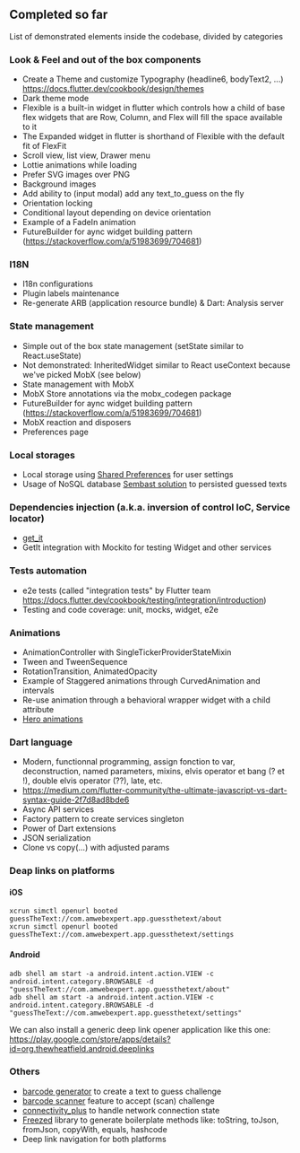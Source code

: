 ## Completed so far

List of demonstrated elements inside the codebase, divided by categories

### Look & Feel and out of the box components

- Create a Theme and customize Typography (headline6, bodyText2, ...) https://docs.flutter.dev/cookbook/design/themes
- Dark theme mode
- Flexible is a built-in widget in flutter which controls how a child of base flex widgets that are Row, Column, and Flex will fill the space available to it
- The Expanded widget in flutter is shorthand of Flexible with the default fit of FlexFit
- Scroll view, list view, Drawer menu
- Lottie animations while loading
- Prefer SVG images over PNG
- Background images
- Add ability to (input modal) add any text_to_guess on the fly
- Orientation locking
- Conditional layout depending on device orientation
- Example of a FadeIn animation
- FutureBuilder for aync widget building pattern (https://stackoverflow.com/a/51983699/704681)

### I18N

- I18n configurations
- Plugin labels maintenance
- Re-generate ARB (application resource bundle) & Dart: Analysis server

### State management

- Simple out of the box state management (setState similar to React.useState)
- Not demonstrated: InheritedWidget similar to React useContext because we've picked MobX (see below)
- State management with MobX
- MobX Store annotations via the mobx_codegen package
- FutureBuilder for aync widget building pattern (https://stackoverflow.com/a/51983699/704681)
- MobX reaction and disposers
- Preferences page

### Local storages

- Local storage using [Shared Preferences](https://pub.dev/packages/shared_preferences) for user settings
- Usage of NoSQL database [Sembast solution](https://pub.dev/packages/sembast) to persisted guessed texts

### Dependencies injection (a.k.a. inversion of control IoC, Service locator)

- [get_it](https://pub.dev/packages/get_it)
- GetIt integration with Mockito for testing Widget and other services

### Tests automation

- e2e tests (called "integration tests" by Flutter team https://docs.flutter.dev/cookbook/testing/integration/introduction)
- Testing and code coverage: unit, mocks, widget, e2e

### Animations

- AnimationController with SingleTickerProviderStateMixin
- Tween and TweenSequence
- RotationTransition, AnimatedOpacity
- Example of Staggered animations through CurvedAnimation and intervals
- Re-use animation through a behavioral wrapper widget with a child attribute
- [Hero animations](https://docs.flutter.dev/development/ui/animations/hero-animations)

### Dart language

- Modern, functionnal programming, assign fonction to var, deconstruction, named parameters, mixins, elvis operator et bang (? et !), double elvis operator (??), late, etc.
- https://medium.com/flutter-community/the-ultimate-javascript-vs-dart-syntax-guide-2f7d8ad8bde6
- Async API services
- Factory pattern to create services singleton
- Power of Dart extensions
- JSON serialization
- Clone vs copy(...) with adjusted params

### Deap links on platforms

#### iOS
    xcrun simctl openurl booted guessTheText://com.amwebexpert.app.guessthetext/about
    xcrun simctl openurl booted guessTheText://com.amwebexpert.app.guessthetext/settings

#### Android
    adb shell am start -a android.intent.action.VIEW -c android.intent.category.BROWSABLE -d "guessTheText://com.amwebexpert.app.guessthetext/about"
    adb shell am start -a android.intent.action.VIEW -c android.intent.category.BROWSABLE -d "guessTheText://com.amwebexpert.app.guessthetext/settings"

We can also install a generic deep link opener application like this one:
    https://play.google.com/store/apps/details?id=org.thewheatfield.android.deeplinks


### Others

- [barcode generator](https://pub.dev/packages/barcode) to create a text to guess challenge
- [barcode scanner](https://pub.dev/packages/flutter_barcode_scanner) feature to accept (scan) challenge
- [connectivity_plus](https://pub.dev/packages/connectivity_plus) to handle network connection state
- [Freezed](https://pub.dev/packages/freezed) library to generate boilerplate methods like: toString, toJson, fromJson, copyWith, equals, hashcode
- Deep link navigation for both platforms

